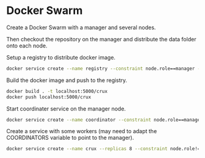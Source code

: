 # Docker Swarm

Create a Docker Swarm with a manager and several nodes.

Then checkout the repository on the manager and distribute the data folder onto each node.

<!-- Run swarm dashboard (optional).

```bash
docker stack deploy -c docker-compose.dashboard.yml sd
``` -->

Setup a registry to distribute docker image.

```bash
docker service create --name registry --constraint node.role==manager --publish published=5000,target=5000 registry:2
```

Build the docker image and push to the registry.

```bash
docker build . -t localhost:5000/crux
docker push localhost:5000/crux
```

Start coordinater service on the manager node.

```bash
docker service create --name coordinator --constraint node.role==manager --env PORT=3000 --env RUST_LOG=crux_server=debug,tower_http=debug --mount type=tmpfs,destination=/dev/shm,tmpfs-size=34359738368 --network host localhost:5000/crux
```

Create a service with some workers (may need to adapt the COORDINATORS variable to point to the manager).

```bash
docker service create --name crux --replicas 8 --constraint node.role!=manager --mount type=bind,source=/home/setup/crux/data,destination=/crux/data --env COORDINATORS=http://10.157.144.36:3000/workers --env RUST_LOG=crux_server=debug,tower_http=debug --mount type=tmpfs,destination=/dev/shm,tmpfs-size=34359738368 --network host localhost:5000/crux
```

